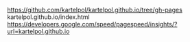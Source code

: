 https://github.com/kartelpol/kartelpol.github.io/tree/gh-pages
kartelpol.github.io/index.html
https://developers.google.com/speed/pagespeed/insights/?url=kartelpol.github.io

